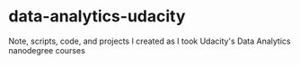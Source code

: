 # data-analytics-udacity
Note, scripts, code, and projects I created as I took Udacity's Data Analytics nanodegree courses
